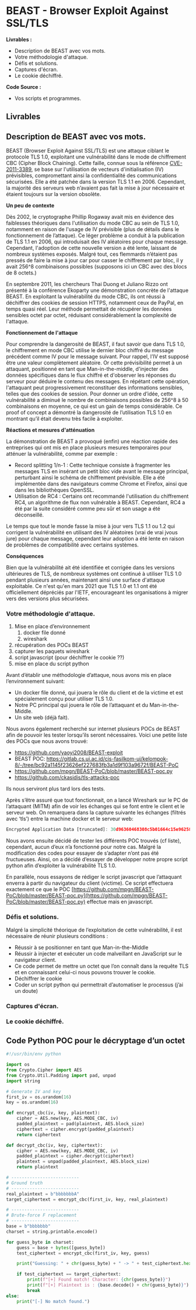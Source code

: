 # BEAST - Browser Exploit Against SSL/TLS

**Livrables :**

- Description de BEAST avec vos mots.
- Votre méthodologie d'attaque.
- Défis et solutions.
- Captures d'écran.
- Le cookie déchiffré.

**Code Source :**

- Vos scripts et programmes.

## **Livrables**

## Description de BEAST avec vos mots.

BEAST (Browser Exploit Against SSL/TLS) est une attaque ciblant le protocole TLS 1.0, exploitant une vulnérabilité dans le mode de chiffrement CBC (Cipher Block Chaining). Cette faille, connue sous la référence [CVE-2011-3389](https://nvd.nist.gov/vuln/detail/CVE-2011-3389), se base sur l'utilisation de vecteurs d'initialisation (IV) prévisibles, compromettant ainsi la confidentialité des communications sécurisées. Elle a été patchée dans la version TLS 1.1 en 2006. Cependant, la majorité des serveurs web n’avaient pas fait la mise à jour nécessaire et étaient toujours sur la version obsolète.

**Un peu de contexte**

Dès 2002, le cryptographe Phillip Rogaway avait mis en évidence des faiblesses théoriques dans l'utilisation du mode CBC au sein de TLS 1.0, notamment en raison de l'usage de IV prévisible (plus de détails dans le fonctionnement de l’attaque). Ce léger problème a conduit à la publication de TLS 1.1 en 2006, qui introduisait des IV aléatoires pour chaque message. Cependant, l'adoption de cette nouvelle version a été lente, laissant de nombreux systèmes exposés. Malgré tout, ces flemmards n’étaient pas pressés de faire la mise à jour car pour casser le chiffrement par bloc, il y avait 256^8 combinaisons possibles (supposons ici un CBC avec des blocs de 8 octets.)

En septembre 2011, les chercheurs Thai Duong et Juliano Rizzo ont présenté à la conférence Ekoparty une démonstration concrète de l'attaque BEAST. En exploitant la vulnérabilité du mode CBC, ils ont réussi à déchiffrer des cookies de session HTTPS, notamment ceux de PayPal, en temps quasi réel. Leur méthode permettait de récupérer les données sensibles octet par octet, réduisant considérablement la complexité de l'attaque.

**Fonctionnement de l'attaque**

Pour comprendre la dangerosité de BEAST, il faut savoir que dans TLS 1.0, le chiffrement en mode CBC utilise le dernier bloc chiffré du message précédent comme IV pour le message suivant. Pour rappel, l’IV est supposé être une valeur complètement aléatoire. Or cette prévisibilité permet à un attaquant, positionné en tant que Man-in-the-middle, d'injecter des données spécifiques dans le flux chiffré et d'observer les réponses du serveur pour déduire le contenu des messages. En répétant cette opération, l'attaquant peut progressivement reconstituer des informations sensibles, telles que des cookies de session. Pour donner un ordre d’idée, cette vulnérabilité a diminué le nombre de combinaisons possibles de 256^8 à 50 combinaisons en moyenne, ce qui est un gain de temps considérable. Ce proof of concept a démontré la dangerosité de l’utilisation TLS 1.0 en montrant qu’il était devenu très facile à exploiter.

**Réactions et mesures d'atténuation**

La démonstration de BEAST a provoqué (enfin) une réaction rapide des entreprises qui ont mis en place plusieurs mesures temporaires pour atténuer la vulnérabilité, comme par exemple :

- Record splitting 1/n-1 : Cette technique consiste à fragmenter les messages TLS en insérant un petit bloc vide avant le message principal, perturbant ainsi le schéma de chiffrement prévisible. Elle a été implémentée dans des navigateurs comme Chrome et Firefox, ainsi que dans les bibliothèques OpenSSL.
- Utilisation de RC4 : Certains ont recommandé l'utilisation du chiffrement RC4, un algorithme de flux non vulnérable à BEAST. Cependant, RC4 a été par la suite considéré comme peu sûr et son usage a été déconseillé.

Le temps que tout le monde fasse la mise à jour vers TLS 1.1 ou 1.2 qui corrigent la vulnérabilité en utilisant des IV aléatoires (vrai de vrai jvous jure) pour chaque message, cependant leur adoption a été lente en raison de problèmes de compatibilité avec certains systèmes.

**Conséquences**

Bien que la vulnérabilité ait été identifiée et corrigée dans les versions ultérieures de TLS, de nombreux systèmes ont continué à utiliser TLS 1.0 pendant plusieurs années, maintenant ainsi une surface d'attaque exploitable. Ce n'est qu'en mars 2021 que TLS 1.0 et 1.1 ont été officiellement dépréciés par l'IETF, encourageant les organisations à migrer vers des versions plus sécurisées.

### Votre méthodologie d'attaque.

1. Mise en place d’environnement
    1. docker file donné
    2. wireshark
2. récupération des POCs BEAST
3. capturer les paquets wireshark
4. script javascript (pour déchiffrer le cookie ??)
5. mise en place du script python

Avant d’établir une méthodologie d’attaque, nous avons mis en place l’environnement suivant:

- Un docker file donné, qui jouera le rôle du client et de la victime et est spécialement conçu pour utiliser TLS 1.0.
- Notre PC principal qui jouera le rôle de l’attaquant et du Man-in-the-Middle.
- Un site web (déjà fait).

Nous avons également recherché sur internet plusieurs POCs de BEAST afin de pouvoir les tester lorsqu’ils seront nécessaires. Voici une petite liste des POCs que nous avons trouvé:

- https://github.com/yaoyi2008/BEAST-exploit
- BEAST POC: https://gitlab.cs.ui.ac.id/cis-fasilkom-ui/kelompok-8/-/tree/bc92a1145f23626ef227683fb3a1d9f103a9672f/BEAST-PoC
- https://github.com/mpgn/BEAST-PoC/blob/master/BEAST-poc.py
- https://github.com/ckasidis/tls-attacks-poc

Ils nous serviront plus tard lors des tests.

Après s’être assuré que tout fonctionnait, on a lancé Wireshark sur le PC de l’attaquant (MITM) afin de voir les échanges qui se font entre le client et le serveur web. On remarquera dans la capture suivante les échanges (filtrés avec ‘tls’) entre la machine docker et le serveur web:

```jsx
Encrypted Application Data [truncated]: 30d96360468308c5b01664c15e9625856c56246c735b92b840a6523f61eef057ad88a22db6b12e1e83461d81e23e44f64ca8670a7c02782adf0412f6da33b3125bc955461b944824a3e43863f3bbe083925861053ab5a8ea113f89b2f1c0416730815eb
```

Nous avons ensuite décidé de tester les différents POC trouvés (cf liste), cependant, aucun d’eux n’a fonctionné pour notre cas. Malgré la modification des codes pour essayer de s’adapter n’ont pas été fructueuses. Ainsi, on a décidé d’essayer de développer notre propre script python afin d’exploiter la vulnérabilité TLS 1.0. 

En parallèle, nous essayons de rédiger le script javascript que l’attaquant enverra à partir du navigateur du client (victime). 
Ce script effectuera exactement ce que le POC [https://github.com/mpgn/BEAST-PoC/blob/master/BEAST-poc.py](https://github.com/mpgn/BEAST-PoC/blob/master/BEAST-poc.py) effectue mais en javascript. 

### Défis et solutions.

Malgré la simplicité théorique de l’exploitation de cette vulnérabilité, il est nécessaire de réunir plusieurs conditions : 

- Réussir à se positionner en tant que Man-in-the-Middle
- Réussir à injecter et exécuter un code malveillant en JavaScript sur le navigateur client.
- Ce code permet de mettre un octet que l’on connaît dans la requête TLS et en connaissant celui-ci nous pouvons trouver le cookie.
- Déchiffrer le cookie
- Coder un script python qui permettrait d’automatiser le processus (j’ai un doute)

### Captures d'écran.

### Le cookie déchiffré.

## Code Python POC pour le décryptage d’un octet

```python
#!/usr/bin/env python

import os
from Crypto.Cipher import AES
from Crypto.Util.Padding import pad, unpad
import string

# Generate IV and key
first_iv = os.urandom(16)
key = os.urandom(16)

def encrypt_cbc(iv, key, plaintext):
    cipher = AES.new(key, AES.MODE_CBC, iv)
    padded_plaintext = pad(plaintext, AES.block_size)
    ciphertext = cipher.encrypt(padded_plaintext)
    return ciphertext

def decrypt_cbc(iv, key, ciphertext):
    cipher = AES.new(key, AES.MODE_CBC, iv)
    padded_plaintext = cipher.decrypt(ciphertext)
    plaintext = unpad(padded_plaintext, AES.block_size)
    return plaintext

# --------------------------
# Ground truth
# --------------------------
real_plaintext = b"bbbbbbbA"
target_ciphertext = encrypt_cbc(first_iv, key, real_plaintext)

# --------------------------
# Brute-force F replacement
# --------------------------
base = b"bbbbbbb"
charset = string.printable.encode()

for guess_byte in charset:
    guess = base + bytes([guess_byte])
    test_ciphertext = encrypt_cbc(first_iv, key, guess)

    print("Guessing: " + chr(guess_byte) + " -> " + test_ciphertext.hex())

    if test_ciphertext == target_ciphertext:
        print(f"[+] Found match! Character: {chr(guess_byte)}")
        print(f"[+] Plaintext is : {base.decode() + chr(guess_byte)}")
        break
else:
    print("[-] No match found.")
```
